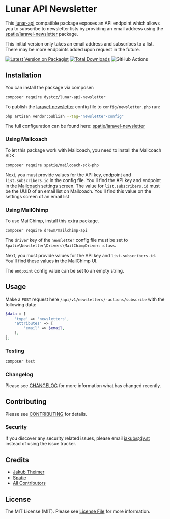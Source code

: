 # Lunar API Newsletter

This [lunar-api](https://github.com/dystcz/lunar-api) compatible package exposes an API endpoint which
allows you to subscribe to newsletter lists by providing an email address
using the [spatie/laravel-newsletter](https://github.com/spatie/laravel-newsletter) package.

This initial version only takes an email address and subscribes to a list. There may be more endpoints added upon request in the future.

[![Latest Version on Packagist](https://img.shields.io/packagist/v/dystcz/lunar-api-newsletter.svg?style=flat-square)](https://packagist.org/packages/dystcz/lunar-api-newsletter)
[![Total Downloads](https://img.shields.io/packagist/dt/dystcz/lunar-api-newsletter.svg?style=flat-square)](https://packagist.org/packages/dystcz/lunar-api-newsletter)
![GitHub Actions](https://github.com/dystcz/lunar-api-newsletter/actions/workflows/tests.yaml/badge.svg)

## Installation

You can install the package via composer:

```bash
composer require dystcz/lunar-api-newsletter
```

To publish the [laravel-newsletter](https://github.com/spatie/laravel-newsletter) config file to `config/newsletter.php` run:

```bash
php artisan vendor:publish --tag="newsletter-config"
```

The full configuration can be found here: [spatie/laravel-newsletter](https://github.com/spatie/laravel-newsletter/blob/main/config/newsletter.php)

### Using Mailcoach

To let this package work with Mailcoach, you need to install the Mailcoach SDK.

```bash
composer require spatie/mailcoach-sdk-php
```

Next, you must provide values for the API key, endpoint and `list.subscribers.id` in the config file. You'll find the API key and endpoint in the [Mailcoach](https://mailcoach.app) settings screen. The value for `list.subscribers.id` must be the UUID of an email list on Mailcoach. You'll find this value on the settings screen of an email list

### Using MailChimp

To use MailChimp, install this extra package.

```bash
composer require drewm/mailchimp-api
```

The `driver` key of the `newsletter` config file must be set to `Spatie\Newsletter\Drivers\MailChimpDriver::class`.

Next, you must provide values for the API key and `list.subscribers.id`. You'll find these values in the MailChimp UI.

The `endpoint` config value can be set to an empty string.


## Usage

Make a `POST` request here `/api/v1/newsletters/-actions/subscribe` with the following data:

```php
$data = [ 
    'type' => 'newsletters',
    'attributes' => [
        'email' => $email,
    ],
];
```

### Testing

```bash
composer test
```

### Changelog

Please see [CHANGELOG](CHANGELOG.md) for more information what has changed recently.

## Contributing

Please see [CONTRIBUTING](CONTRIBUTING.md) for details.

### Security

If you discover any security related issues, please email jakub@dy.st instead of using the issue tracker.

## Credits

-   [Jakub Theimer](https://github.com/dystcz)
-   [Spatie](https://github.com/spatie)
-   [All Contributors](../../contributors)

## License

The MIT License (MIT). Please see [License File](LICENSE.md) for more information.

